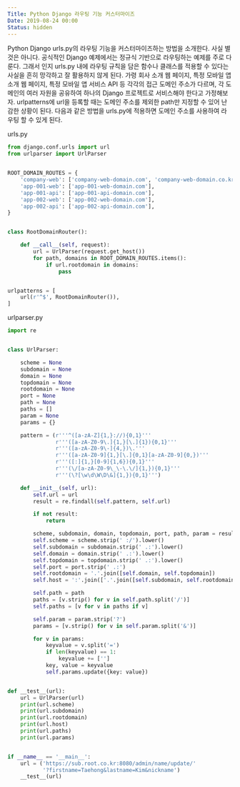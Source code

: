 ```yaml
---
Title: Python Django 라우팅 기능 커스터마이즈
Date: 2019-08-24 00:00
Status: hidden
---
```



Python Django urls.py의 라우팅 기능을 커스터마이즈하는 방법을 소개한다. 사실 별것은 아니다. 공식적인 Django 예제에서는 정규식 기반으로 라우팅하는 예제를 주로 다룬다. 그래서 인지 urls.py 내에 라우팅 규칙을 담은 함수나 클래스를 적용할 수 있다는 사실을 흔히 망각하고 잘 활용하지 않게 된다. 가령 회사 소개 웹 페이지, 특정 모바일 앱 소개 웹 페이지, 특정 모바일 앱 서비스 API 등 각각의 접근 도메인 주소가 다르며, 각 도메인의 여러 자원을 공유하여 하나의 Django 프로젝트로 서비스해야 한다고 가정해보자. urlpatterns에 url을 등록할 때는 도메인 주소를 제외한 path만 지정할 수 있어 난감한 상황이 된다. 다음과 같은 방법을 urls.py에 적용하면 도메인 주소를 사용하여 라우팅 할 수 있게 된다.

urls.py

```python
from django.conf.urls import url
from urlparser import UrlParser


ROOT_DOMAIN_ROUTES = {
    'company-web': ['company-web-domain.com', 'company-web-domain.co.kr'],
    'app-001-web': ['app-001-web-domain.com'],
    'app-001-api': ['app-001-api-domain.com'],
    'app-002-web': ['app-002-web-domain.com'],
    'app-002-api': ['app-002-api-domain.com'],
}


class RootDomainRouter():

    def __call__(self, request):
        url = UrlParser(request.get_host())
        for path, domains in ROOT_DOMAIN_ROUTES.items():
            if url.rootdomain in domains:
                pass


urlpatterns = [
    url(r'^$', RootDomainRouter()),
]
```

urlparser.py

```python
import re


class UrlParser:

    scheme = None
    subdomain = None
    domain = None
    topdomain = None
    rootdomain = None
    port = None
    path = None
    paths = []
    param = None
    params = {}

    pattern = (r'''^([a-zA-Z]{1,}://){0,1}'''
               r'''([a-zA-Z0-9\.]{1,}[\.]{1}){0,1}'''
               r'''([a-zA-Z0-9\-]{4,})\.'''
               r'''([a-zA-Z0-9]{1,}[\.]{0,1}[a-zA-Z0-9]{0,})'''
               r'''([:]{1,}[0-9]{1,6}){0,1}'''
               r'''(\/[a-zA-Z0-9\_\-\.\/]{1,}){0,1}'''
               r'''(\?[\w\d\W\D\&]{1,}){0,1}''')

    def __init__(self, url):
        self.url = url
        result = re.findall(self.pattern, self.url)

        if not result:
            return

        scheme, subdomain, domain, topdomain, port, path, param = result[0]
        self.scheme = scheme.strip(' :/').lower()
        self.subdomain = subdomain.strip(' .:').lower()
        self.domain = domain.strip(' .:').lower()
        self.topdomain = topdomain.strip(' .:').lower()
        self.port = port.strip(' .:')
        self.rootdomain = '.'.join([self.domain, self.topdomain])
        self.host = ':'.join(['.'.join([self.subdomain, self.rootdomain]), self.port])

        self.path = path
        paths = [v.strip() for v in self.path.split('/')]
        self.paths = [v for v in paths if v]

        self.param = param.strip('?')
        params = [v.strip() for v in self.param.split('&')]

        for v in params:
            keyvalue = v.split('=')
            if len(keyvalue) == 1:
                keyvalue += ['']
            key, value = keyvalue
            self.params.update({key: value})


def __test__(url):
    url = UrlParser(url)
    print(url.scheme)
    print(url.subdomain)
    print(url.rootdomain)
    print(url.host)
    print(url.paths)
    print(url.params)


if __name__ == '__main__':
    url = ('https://sub.root.co.kr:8080/admin/name/update/'
           '?firstname=Taehong&lastname=Kim&nickname')
    __test__(url)

```
